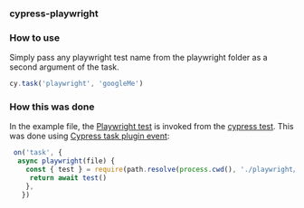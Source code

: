 ### cypress-playwright


### How to use
 Simply pass any playwright test name from the playwright folder as a second argument of the task.
```js
cy.task('playwright', 'googleMe')
```

### How this was done
In the example file, the [Playwright test](./playwright/googleMe.js) is invoked from the [cypress test](./cypress/integration/safari/googleMe.spec.js). This was done using [Cypress task plugin event](https://docs.cypress.io/api/commands/task#Syntax):


```js
 on('task', {
  async playwright(file) {
    const { test } = require(path.resolve(process.cwd(), './playwright/', file))
     return await test()
    },
   })
```
